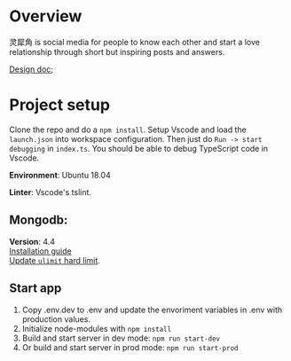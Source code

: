 # Overview
灵犀角 is social media for people to know each other and start a love relationship through short but inspiring posts and answers. 

[Design doc](design_doc.md);

# Project setup
Clone the repo and do a `npm install`.
Setup Vscode and load the `launch.json` into workspace configuration. Then just do `Run -> start debugging` in `index.ts`. You should be able to debug TypeScript code in Vscode.  

**Environment**: Ubuntu 18.04 

**Linter**: Vscode's tslint.

## Mongodb:
**Version**: 4.4  
[Installation guide](https://docs.mongodb.com/manual/tutorial/install-mongodb-on-ubuntu/)  
[Update `ulimit` hard limit](https://superuser.com/questions/1200539/cannot-increase-open-file-limit-past-4096-ubuntu).

## Start app
1. Copy .env.dev to .env and update the envoriment variables in .env with production values.
2. Initialize node-modules with `npm install`
3. Build and start server in dev mode: `npm run start-dev`
4. Or build and start server in prod mode: `npm run start-prod`  
    





